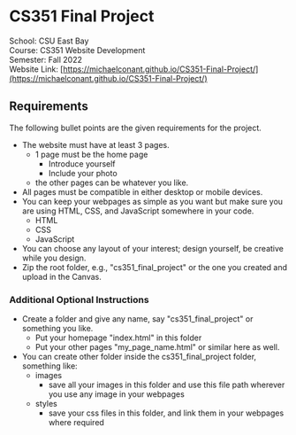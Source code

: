 # CS351 Final Project
School: CSU East Bay<br>
Course: CS351 Website Development<br>
Semester: Fall 2022<br>
Website Link: [https://michaelconant.github.io/CS351-Final-Project/](https://michaelconant.github.io/CS351-Final-Project/)

## Requirements
The following bullet points are the given requirements for the project.
- The website must have at least 3 pages.
	- 1 page must be the home page
		- Introduce yourself
		- Include your photo
	- the other pages can be whatever you like.
- All pages must be compatible in either desktop or mobile devices.
- You can keep your webpages as simple as you want but make sure you are using HTML, CSS, and JavaScript somewhere in your code.
	- HTML
	- CSS
	- JavaScript
- You can choose any layout of your interest; design yourself, be creative while you design.
- Zip the root folder, e.g., "cs351_final_project" or the one you created and upload in the Canvas.

### Additional Optional Instructions
- Create a folder and give any name, say "cs351_final_project" or something you like.
	- Put your homepage "index.html" in this folder
	- Put your other pages "my_page_name.html" or similar here as well.
- You can create other folder inside the cs351_final_project folder, something like:
	- images
		- save all your images in this folder and use this file path wherever you use any image in your webpages
	- styles
		- save your css files in this folder, and link them in your webpages where required
